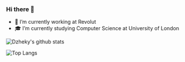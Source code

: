 ### Hi there 👋

- 🏦 I’m currently working at Revolut
- 🎓 I’m currently studying Computer Science at University of London

![Dzheky's github stats](https://github-readme-stats.vercel.app/api?username=dzheky&show_icons=true)

![Top Langs](https://github-readme-stats.vercel.app/api/top-langs/?username=anuraghazra&layout=compact)
